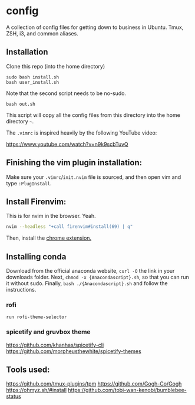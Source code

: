# config
A collection of config files for getting down to business in Ubuntu. Tmux, ZSH, i3, and common aliases.

## Installation

Clone this repo (into the home directory)
```
sudo bash install.sh
bash user_install.sh
```

Note that the second script needs to be no-sudo.

```
bash out.sh
```

This script will copy all the config files from this directory into the home directory `~`.


The `.vimrc` is inspired heavily by the following YouTube video:

https://www.youtube.com/watch?v=n9k9scbTuvQ

## Finishing the vim plugin installation:

Make sure your `.vimrc`/`init.nvim` file is sourced, and then open vim and type `:PlugInstall`.

## Install Firenvim:
This is for nvim in the browser. Yeah.
```bash
nvim --headless "+call firenvim#install(69) | q"
```
Then, install the [chrome extension.](https://chrome.google.com/webstore/detail/firenvim/egpjdkipkomnmjhjmdamaniclmdlobbo)


## Installing conda
Download from the official anaconda website, `curl -O` the link in your downloads folder.
Next, `chmod -x {Anacondascript}.sh`, so that you can run it without sudo.
Finally, `bash ./{Anacondascript}.sh` and follow the instructions.

### rofi 

`run rofi-theme-selector`

### spicetify and gruvbox theme

https://github.com/khanhas/spicetify-cli
https://github.com/morpheusthewhite/spicetify-themes

## Tools used:
https://github.com/tmux-plugins/tpm
https://github.com/Gogh-Co/Gogh
https://ohmyz.sh/#install
https://github.com/tobi-wan-kenobi/bumblebee-status
